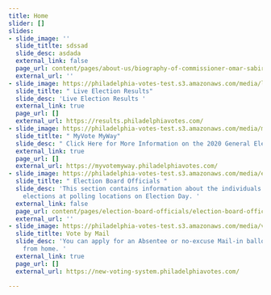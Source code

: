```yaml
---
title: Home
slider: []
slides:
- slide_image: ''
  slide_titlte: sdssad
  slide_desc: asdada
  external_link: false
  page_url: content/pages/about-us/biography-of-commissioner-omar-sabir.md
  external_url: ''
- slide_image: https://philadelphia-votes-test.s3.amazonaws.com/media/live-election-results.PNG
  slide_titlte: " Live Election Results"
  slide_desc: 'Live Election Results '
  external_link: true
  page_url: []
  external_url: https://results.philadelphiavotes.com/
- slide_image: https://philadelphia-votes-test.s3.amazonaws.com/media/myvotemyway_n.PNG
  slide_titlte: " MyVote MyWay"
  slide_desc: " Click Here for More Information on the 2020 General Election "
  external_link: true
  page_url: []
  external_url: https://myvotemyway.philadelphiavotes.com/
- slide_image: https://philadelphia-votes-test.s3.amazonaws.com/media/electionboard-slider.png
  slide_titlte: " Election Board Officials "
  slide_desc: 'This section contains information about the individuals who administer
    elections at polling locations on Election Day. '
  external_link: false
  page_url: content/pages/election-board-officials/election-board-officials.md
  external_url: ''
- slide_image: https://philadelphia-votes-test.s3.amazonaws.com/media/vote-by-mailbox.png
  slide_titlte: Vote by Mail
  slide_desc: 'You can apply for an Absentee or no-excuse Mail-in ballot and vote
    from home. '
  external_link: true
  page_url: []
  external_url: https://new-voting-system.philadelphiavotes.com/

---
```

